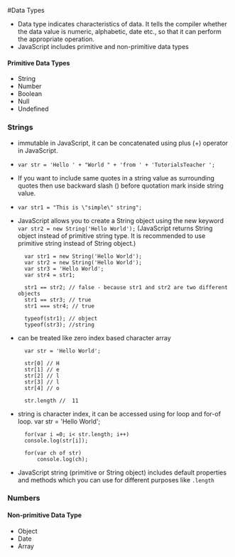 #Data Types
* Data type indicates characteristics of data. It tells the compiler whether the data value is numeric, alphabetic, date etc., so that it can perform the appropriate operation.
* JavaScript includes primitive and non-primitive data types

#### Primitive Data Types
* String
* Number
* Boolean
* Null
* Undefined

### Strings
* immutable in JavaScript, it can be concatenated using plus (+) operator in JavaScript.
* `var str = 'Hello ' + "World " + 'from ' + 'TutorialsTeacher ';`
* If you want to include same quotes in a string value as surrounding quotes then use backward slash (\) before quotation mark inside string value.
* `var str1 = "This is \"simple\" string";`
* JavaScript allows you to create a String object using the new keyword `var str2 = new String('Hello World');` (JavaScript returns String object instead of primitive string type. It is recommended to use primitive string instead of String object.)

        var str1 = new String('Hello World');
        var str2 = new String('Hello World');
        var str3 = 'Hello World';
        var str4 = str1;

        str1 == str2; // false - because str1 and str2 are two different objects
        str1 == str3; // true
        str1 === str4; // true

        typeof(str1); // object
        typeof(str3); //string

* can be treated like zero index based character array

        var str = 'Hello World';

        str[0] // H
        str[1] // e
        str[2] // l
        str[3] // l
        str[4] // o

        str.length //  11

* string is character index, it can be accessed using for loop and for-of loop.
        var str = 'Hello World';

        for(var i =0; i< str.length; i++)
        console.log(str[i]);

        for(var ch of str)
            console.log(ch);


* JavaScript string (primitive or String object) includes default properties and methods which you can use for different purposes like `.length`

### Numbers




#### Non-primitive Data Type
* Object
* Date
* Array